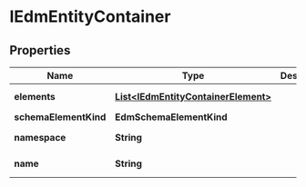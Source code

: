 

# IEdmEntityContainer


## Properties

| Name | Type | Description | Notes |
|------------ | ------------- | ------------- | -------------|
|**elements** | [**List&lt;IEdmEntityContainerElement&gt;**](IEdmEntityContainerElement.md) |  |  [optional] [readonly] |
|**schemaElementKind** | **EdmSchemaElementKind** |  |  [optional] |
|**namespace** | **String** |  |  [optional] [readonly] |
|**name** | **String** |  |  [optional] [readonly] |



